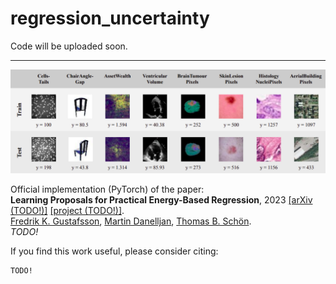 # regression_uncertainty

Code will be uploaded soon.




***

![overview image](regression_uncertainty.png)

Official implementation (PyTorch) of the paper: \
**Learning Proposals for Practical Energy-Based Regression**, 2023 [[arXiv (TODO!)]]() [[project (TODO!)]](). \
[Fredrik K. Gustafsson](http://www.fregu856.com/), [Martin Danelljan](https://martin-danelljan.github.io/), [Thomas B. Schön](http://user.it.uu.se/~thosc112/). \
_TODO!_

If you find this work useful, please consider citing:
```
TODO!
```



